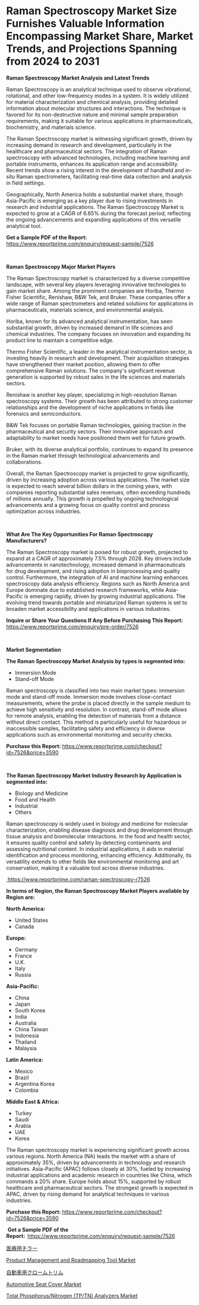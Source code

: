 <p><h1>Raman Spectroscopy Market Size Furnishes Valuable Information Encompassing Market Share, Market Trends, and Projections Spanning from 2024 to 2031</h1></p><p><strong>Raman Spectroscopy Market Analysis and Latest Trends</strong></p>
<p><p>Raman Spectroscopy is an analytical technique used to observe vibrational, rotational, and other low-frequency modes in a system. It is widely utilized for material characterization and chemical analysis, providing detailed information about molecular structures and interactions. The technique is favored for its non-destructive nature and minimal sample preparation requirements, making it suitable for various applications in pharmaceuticals, biochemistry, and materials science.</p><p>The Raman Spectroscopy market is witnessing significant growth, driven by increasing demand in research and development, particularly in the healthcare and pharmaceutical sectors. The integration of Raman spectroscopy with advanced technologies, including machine learning and portable instruments, enhances its application range and accessibility. Recent trends show a rising interest in the development of handheld and in-situ Raman spectrometers, facilitating real-time data collection and analysis in field settings.</p><p>Geographically, North America holds a substantial market share, though Asia-Pacific is emerging as a key player due to rising investments in research and industrial applications. The Raman Spectroscopy Market is expected to grow at a CAGR of 6.65% during the forecast period, reflecting the ongoing advancements and expanding applications of this versatile analytical tool.</p></p>
<p><strong>Get a Sample PDF of the Report:&nbsp;</strong> <a href="https://www.reportprime.com/enquiry/request-sample/7526">https://www.reportprime.com/enquiry/request-sample/7526</a></p>
<p>&nbsp;</p>
<p><strong>Raman Spectroscopy Major Market Players</strong></p>
<p><p>The Raman Spectroscopy market is characterized by a diverse competitive landscape, with several key players leveraging innovative technologies to gain market share. Among the prominent companies are Horiba, Thermo Fisher Scientific, Renishaw, B&W Tek, and Bruker. These companies offer a wide range of Raman spectrometers and related solutions for applications in pharmaceuticals, materials science, and environmental analysis.</p><p>Horiba, known for its advanced analytical instrumentation, has seen substantial growth, driven by increased demand in life sciences and chemical industries. The company focuses on innovation and expanding its product line to maintain a competitive edge.</p><p>Thermo Fisher Scientific, a leader in the analytical instrumentation sector, is investing heavily in research and development. Their acquisition strategies have strengthened their market position, allowing them to offer comprehensive Raman solutions. The company's significant revenue generation is supported by robust sales in the life sciences and materials sectors.</p><p>Renishaw is another key player, specializing in high-resolution Raman spectroscopy systems. Their growth has been attributed to strong customer relationships and the development of niche applications in fields like forensics and semiconductors.</p><p>B&W Tek focuses on portable Raman technologies, gaining traction in the pharmaceutical and security sectors. Their innovative approach and adaptability to market needs have positioned them well for future growth.</p><p>Bruker, with its diverse analytical portfolio, continues to expand its presence in the Raman market through technological advancements and collaborations.</p><p>Overall, the Raman Spectroscopy market is projected to grow significantly, driven by increasing adoption across various applications. The market size is expected to reach several billion dollars in the coming years, with companies reporting substantial sales revenues, often exceeding hundreds of millions annually. This growth is propelled by ongoing technological advancements and a growing focus on quality control and process optimization across industries.</p></p>
<p>&nbsp;</p>
<p><strong>What Are The Key Opportunities For Raman Spectroscopy Manufacturers?</strong></p>
<p><p>The Raman Spectroscopy market is poised for robust growth, projected to expand at a CAGR of approximately 7.5% through 2028. Key drivers include advancements in nanotechnology, increased demand in pharmaceuticals for drug development, and rising adoption in bioprocessing and quality control. Furthermore, the integration of AI and machine learning enhances spectroscopy data analysis efficiency. Regions such as North America and Europe dominate due to established research frameworks, while Asia-Pacific is emerging rapidly, driven by growing industrial applications. The evolving trend towards portable and miniaturized Raman systems is set to broaden market accessibility and applications in various industries.</p></p>
<p><strong>Inquire or Share Your Questions If Any Before Purchasing This Report:</strong> <a href="https://www.reportprime.com/enquiry/pre-order/7526">https://www.reportprime.com/enquiry/pre-order/7526</a></p>
<p>&nbsp;</p>
<p><strong>Market Segmentation</strong></p>
<p><strong>The Raman Spectroscopy Market Analysis by types is segmented into:</strong></p>
<p><ul><li>Immersion Mode</li><li>Stand-off Mode</li></ul></p>
<p><p>Raman spectroscopy is classified into two main market types: immersion mode and stand-off mode. Immersion mode involves close-contact measurements, where the probe is placed directly in the sample medium to achieve high sensitivity and resolution. In contrast, stand-off mode allows for remote analysis, enabling the detection of materials from a distance without direct contact. This method is particularly useful for hazardous or inaccessible samples, facilitating safety and efficiency in diverse applications such as environmental monitoring and security checks.</p></p>
<p><strong>Purchase this Report:&nbsp;</strong><a href="https://www.reportprime.com/checkout?id=7526&price=3590">https://www.reportprime.com/checkout?id=7526&price=3590</a></p>
<p>&nbsp;</p>
<p><strong>The Raman Spectroscopy Market Industry Research by Application is segmented into:</strong></p>
<p><ul><li>Biology and Medicine</li><li>Food and Health</li><li>Industrial</li><li>Others</li></ul></p>
<p><p>Raman spectroscopy is widely used in biology and medicine for molecular characterization, enabling disease diagnosis and drug development through tissue analysis and biomolecular interactions. In the food and health sector, it ensures quality control and safety by detecting contaminants and assessing nutritional content. In industrial applications, it aids in material identification and process monitoring, enhancing efficiency. Additionally, its versatility extends to other fields like environmental monitoring and art conservation, making it a valuable tool across diverse industries.</p></p>
<p><a href="https://www.reportprime.com/raman-spectroscopy-r7526">&nbsp;https://www.reportprime.com/raman-spectroscopy-r7526</a></p>
<p><strong>In terms of Region, the Raman Spectroscopy Market Players available by Region are:</strong></p>
<p>
    <p> <strong> North America: </strong>
        <ul>
            <li>United States</li>
            <li>Canada</li>
        </ul>
        </p> 
    <p> <strong> Europe: </strong>
        <ul>
            <li>Germany</li>
            <li>France</li>
            <li>U.K.</li>
            <li>Italy</li>
            <li>Russia</li>
        </ul>
        </p> 
    <p> <strong> Asia-Pacific: </strong>
        <ul>
            <li>China</li>
            <li>Japan</li>
            <li>South Korea</li>
            <li>India</li>
            <li>Australia</li>
            <li>China Taiwan</li>
            <li>Indonesia</li>
            <li>Thailand</li>
            <li>Malaysia</li>
        </ul>
        </p> 
    <p> <strong> Latin America: </strong>
        <ul>
            <li>Mexico</li>
            <li>Brazil</li>
            <li>Argentina Korea</li>
            <li>Colombia</li>
        </ul>
        </p> 
    <p> <strong> Middle East & Africa: </strong>
        <ul>
            <li>Turkey</li>
            <li>Saudi</li>
            <li>Arabia</li>
            <li>UAE</li>
            <li>Korea</li>
        </ul>
    </p>
    </p>
<p><p>The Raman spectroscopy market is experiencing significant growth across various regions. North America (NA) leads the market with a share of approximately 35%, driven by advancements in technology and research initiatives. Asia-Pacific (APAC) follows closely at 30%, fueled by increasing industrial applications and academic research in countries like China, which commands a 20% share. Europe holds about 15%, supported by robust healthcare and pharmaceutical sectors. The strongest growth is expected in APAC, driven by rising demand for analytical techniques in various industries.</p></p>
<p><strong>Purchase this Report: </strong><a href="https://www.reportprime.com/checkout?id=7526&price=3590">https://www.reportprime.com/checkout?id=7526&price=3590</a></p>
<p>&nbsp;<strong>Get a Sample PDF of the Report:&nbsp;&nbsp;</strong><a href="https://www.reportprime.com/enquiry/request-sample/7526">https://www.reportprime.com/enquiry/request-sample/7526</a></p>
<p><strong></strong></p>
<p><p><a href="https://medium.com/@kw8enloe/medical-chillers-market-%E3%81%AF-%E3%82%B3%E3%82%B9%E3%83%88%E7%AE%A1%E7%90%86%E3%81%A8%E5%8A%B9%E7%8E%87%E5%90%91%E4%B8%8A%E3%82%92%E5%84%AA%E5%85%88%E3%81%97%E3%81%BE%E3%81%99-%E3%81%95%E3%82%89%E3%81%AB-%E5%A0%B1%E5%91%8A%E6%9B%B8%E3%81%AF%E5%B8%82%E5%A0%B4%E3%81%AE%E9%9C%80%E8%A6%81%E9%9D%A2%E3%81%A8%E4%BE%9B%E7%B5%A6%E9%9D%A2%E3%81%AE%E4%B8%A1%E6%96%B9%E3%82%92%E3%82%AB%E3%83%90%E3%83%BC%E3%81%97%E3%81%A6%E3%81%84%E3%81%BE%E3%81%99-medical-chillers-%E5%B8%82%E5%A0%B4%E3%81%AF-382b740e654a">医療用チラー</a></p><p><a href="https://medium.com/@maxson5287/analyzing-key-drivers-in-the-product-management-and-roadmapping-tool-market-market-trends-and-2a4d8ef698b1">Product Management and Roadmapping Tool Market</a></p><p><a href="https://medium.com/@kathleencrooks2003/automotive-chrome-trim-market-%E3%81%AF-%E3%82%B3%E3%82%B9%E3%83%88%E7%AE%A1%E7%90%86%E3%81%A8%E5%8A%B9%E7%8E%87%E5%90%91%E4%B8%8A%E3%82%92%E5%84%AA%E5%85%88%E3%81%97%E3%81%BE%E3%81%99-%E3%81%95%E3%82%89%E3%81%AB-%E5%A0%B1%E5%91%8A%E6%9B%B8%E3%81%AF%E5%B8%82%E5%A0%B4%E3%81%AE%E9%9C%80%E8%A6%81%E9%9D%A2%E3%81%A8%E4%BE%9B%E7%B5%A6%E9%9D%A2%E3%81%AE%E4%B8%A1%E6%96%B9%E3%82%92%E3%82%AB%E3%83%90%E3%83%BC%E3%81%97%E3%81%A6%E3%81%84%E3%81%BE%E3%81%99-automotive-02518e2fbf55">自動車用クロームトリム</a></p><p><a href="https://www.linkedin.com/pulse/what-innovations-market-trends-shaping-automotive-seat-cover-qzqpe?trackingId=doc1gz6iTxKH5BMU7khGXA%3D%3D">Automotive Seat Cover Market</a></p><p><a href="https://issuu.com/reportprime-2/docs/total-phosphorusnitrogen-tptn-analy_1e35e1992886be">Total Phosphorus/Nitrogen (TP/TN) Analyzers Market</a></p></p>